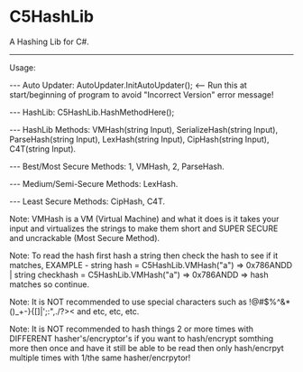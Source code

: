 # C5HashLib
A Hashing Lib for C#.

--------------------

Usage: 

--- Auto Updater: AutoUpdater.InitAutoUpdater(); <-- Run this at start/beginning of program to avoid "Incorrect Version" error message!

--- HashLib: C5HashLib.HashMethodHere();

--- HashLib Methods: VMHash(string Input), SerializeHash(string Input), ParseHash(string Input), LexHash(string Input), CipHash(string Input), C4T(string Input).

--- Best/Most Secure Methods: 1, VMHash, 2, ParseHash.

--- Medium/Semi-Secure Methods: LexHash.

--- Least Secure Methods: CipHash, C4T.


Note: VMHash is a VM (Virtual Machine) and what it does is it takes your input and virtualizes the strings to make them short and SUPER SECURE and uncrackable (Most Secure Method).

Note: To read the hash first hash a string then check the hash to see if it matches, EXAMPLE - string hash = C5HashLib.VMHash("a") => 0x786ANDD | string checkhash = C5HashLib.VMHash("a") => 0x786ANDD => hash matches so continue.

Note: It is NOT recommended to use special characters such as !@#$%^&*()_+-}{[]|\';:",./?>< and etc, etc, etc.

Note: It is NOT recommended to hash things 2 or more times with DIFFERENT hasher's/encryptor's if you want to hash/encrypt somthing more then once and have it still be able to be read then only hash/encrpyt multiple times with 1/the same hasher/encrpytor!
